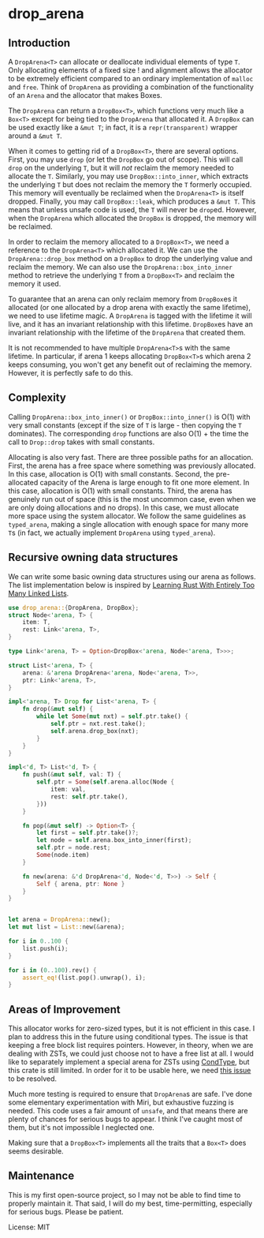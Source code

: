﻿# drop_arena

## Introduction
A `DropArena<T>` can allocate or deallocate individual elements of type `T`. Only allocating elements of a fixed size
! and alignment allows the allocator to be extremely efficient compared to an ordinary implementation of `malloc` and `free`.
Think of `DropArena` as providing a combination of the functionality of an `Arena` and the allocator that makes Boxes.

The `DropArena` can return a `DropBox<T>`, which functions very much like a `Box<T>` except for being tied to the
`DropArena` that allocated it. A `DropBox` can be used exactly like a `&mut T`; in fact, it is a `repr(transparent)`
wrapper around a `&mut T`.

When it comes to getting rid of a `DropBox<T>`, there are several options. First, you may use `drop` (or let the
`DropBox` go out of scope). This will call `drop` on the underlying `T`, but it will *not* reclaim the memory needed
to allocate the `T`. Similarly, you may use `DropBox::into_inner`, which extracts the underlying `T` but does not reclaim
the memory the `T` formerly occupied. This memory will eventually be reclaimed when the `DropArena<T>` is itself dropped.
Finally, you may call `DropBox::leak`, which produces a `&mut T`. This means that unless unsafe code is used, the `T` will
never be `drop`ed. However, when the `DropArena` which allocated the `DropBox` is dropped, the memory will be reclaimed.

In order to reclaim the memory allocated to a `DropBox<T>`, we need a reference to the `DropArena<T>` which allocated it.
We can use the `DropArena::drop_box` method on a `DropBox` to drop the underlying value and reclaim the memory. We can
also use the `DropArena::box_into_inner` method to retrieve the underlying `T` from a `DropBox<T>` and reclaim the memory
it used.

To guarantee that an arena can only reclaim memory from `DropBox`es it allocated (or one allocated by a drop arena with
exactly the same lifetime), we need to use lifetime magic. A `DropArena` is tagged with the lifetime it will live, and
it has an invariant relationship with this lifetime. `DropBox`es have an invariant relationship with the lifetime of
the `DropArena` that created them.

It is not recommended to have multiple `DropArena<T>`s with the same lifetime. In particular, if arena 1 keeps allocating
`DropBox<T>`s which arena 2 keeps consuming, you won't get any benefit out of reclaiming the memory. However, it is
perfectly safe to do this.

## Complexity

Calling `DropArena::box_into_inner()` or `DropBox::into_inner()` is O(1) with very small constants (except if
the size of `T` is large - then copying the `T` dominates). The corresponding `drop` functions are also O(1) + the
time the call to `Drop::drop` takes with small constants.

Allocating is also very fast. There are three possible paths for an allocation. First, the arena has a free space where
something was previously allocated. In this case, allocation is O(1) with small constants. Second, the pre-allocated
capacity of the Arena is large enough to fit one more element. In this case, allocation is O(1) with small constants.
Third, the arena has genuinely run out of space (this is the most uncommon case, even when we are only doing allocations
and no drops). In this case, we must allocate more space using the system allocator. We follow the same guidelines as
`typed_arena`, making a single allocation with enough space for many more `T`s (in fact, we actually implement
`DropArena` using `typed_arena`).

## Recursive owning data structures

We can write some basic owning data structures using our arena as follows. The list implementation
below is inspired by [Learning Rust With Entirely Too Many Linked Lists](https://rust-unofficial.github.io/too-many-lists/index.html).

```rust
use drop_arena::{DropArena, DropBox};
struct Node<'arena, T> {
    item: T,
    rest: Link<'arena, T>,
}

type Link<'arena, T> = Option<DropBox<'arena, Node<'arena, T>>>;

struct List<'arena, T> {
    arena: &'arena DropArena<'arena, Node<'arena, T>>,
    ptr: Link<'arena, T>,
}

impl<'arena, T> Drop for List<'arena, T> {
    fn drop(&mut self) {
        while let Some(mut nxt) = self.ptr.take() {
            self.ptr = nxt.rest.take();
            self.arena.drop_box(nxt);
        }
    }
}

impl<'d, T> List<'d, T> {
    fn push(&mut self, val: T) {
        self.ptr = Some(self.arena.alloc(Node {
            item: val,
            rest: self.ptr.take(),
        }))
    }

    fn pop(&mut self) -> Option<T> {
        let first = self.ptr.take()?;
        let node = self.arena.box_into_inner(first);
        self.ptr = node.rest;
        Some(node.item)
    }

    fn new(arena: &'d DropArena<'d, Node<'d, T>>) -> Self {
        Self { arena, ptr: None }
    }
}


let arena = DropArena::new();
let mut list = List::new(&arena);

for i in 0..100 {
    list.push(i);
}

for i in (0..100).rev() {
    assert_eq!(list.pop().unwrap(), i);
}
```

## Areas of Improvement

This allocator works for zero-sized types, but it is not efficient in this case. I plan to address this in the future
using conditional types. The issue is that keeping a free block list requires pointers. However, in theory, when we are
dealing with ZSTs, we could just choose not to have a free list at all. I would like to separately implement a special
arena for ZSTs using [CondType](https://!github.com/nvzqz/condtype), but this crate is still limited. In order for it to be usable here, we need
[this issue](https://!github.com/rust-lang/project-const-generics/issues/26) to be resolved.

Much more testing is required to ensure that `DropArena`s are safe. I've done some elementary experimentation with Miri,
but exhaustive fuzzing is needed. This code uses a fair amount of `unsafe`, and that means there are plenty of chances for
serious bugs to appear. I think I've caught most of them, but it's not impossible I neglected one.

Making sure that a `DropBox<T>` implements all the traits that a `Box<T>` does seems desirable.

## Maintenance

This is my first open-source project, so I may not be able to find time to properly maintain it.
That said, I will do my best, time-permitting, especially for serious bugs. Please be patient.

License: MIT
